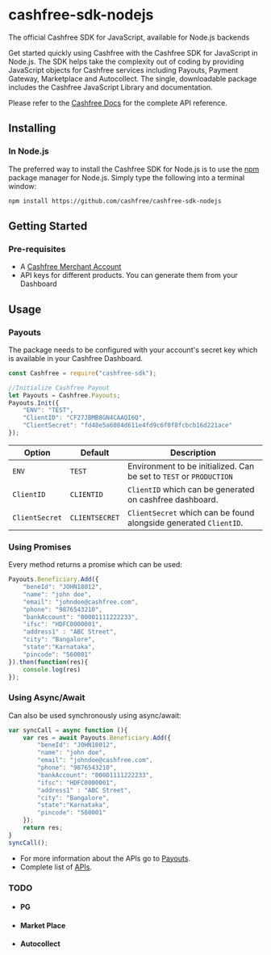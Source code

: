 # cashfree-sdk-nodejs

The official Cashfree SDK for JavaScript, available for Node.js backends

Get started quickly using Cashfree with the Cashfree SDK for JavaScript in Node.js. The SDK helps take the complexity out of coding by providing JavaScript objects for Cashfree services including Payouts, Payment Gateway, Marketplace and Autocollect. The single, downloadable package includes the Cashfree JavaScript Library and documentation.

Please refer to the [Cashfree Docs](https://docs.cashfree.com/docs/)  for the complete API reference.

## Installing
### In Node.js

The preferred way to install the Cashfree SDK for Node.js is to use the [npm](http://npmjs.org) package manager for Node.js. Simply type the following into a terminal window:
```sh
npm install https://github.com/cashfree/cashfree-sdk-nodejs
```

## Getting Started
### Pre-requisites
  - A [Cashfree Merchant Account](https://merchant.cashfree.com/merchant/sign-up)
  - API keys for different products. You can generate them from your Dashboard

## Usage
### Payouts
The package needs to be configured with your account's secret key which is available in your Cashfree Dashboard.
```js
const Cashfree = require("cashfree-sdk");

//Initialize Cashfree Payout
let Payouts = Cashfree.Payouts;
Payouts.Init({
	"ENV": "TEST", 
	"ClientID": "CF27JBMB8GN4CAAQI6Q",
	"ClientSecret": "fd48e5a6084d611e4fd9c6f0f8fcbcb16d221ace"
});
```
| Option              | Default                       | Description                                                                           |
| ------------------- | ----------------------------- | ------------------------------------------------------------------------------------- |
| `ENV`        | `TEST`                        | Environment to be initialized. Can be set to `TEST` or `PRODUCTION` |
| `ClientID` | `CLIENTID`                             | `ClientID` which can be generated on cashfree dashboard.                  |
| `ClientSecret`         | `CLIENTSECRET`                        | `ClientSecret` which can be found alongside generated `ClientID`.                        |

### Using Promises
Every method returns a promise which can be used:
```js
Payouts.Beneficiary.Add({
	"beneId": "JOHN18012", 
	"name": "john doe",
	"email": "johndoe@cashfree.com", 
	"phone": "9876543210", 
	"bankAccount": "00001111222233", 
	"ifsc": "HDFC0000001", 
	"address1" : "ABC Street", 
	"city": "Bangalore", 
	"state":"Karnataka", 
	"pincode": "560001"
}).then(function(res){
	console.log(res)
});
```

### Using Async/Await
Can also be used synchronously using async/await:

```js
var syncCall = async function (){
	var res = await Payouts.Beneficiary.Add({
		"beneId": "JOHN18012", 
		"name": "john doe",
		"email": "johndoe@cashfree.com", 
		"phone": "9876543210", 
		"bankAccount": "00001111222233", 
		"ifsc": "HDFC0000001", 
		"address1" : "ABC Street", 
		"city": "Bangalore", 
		"state":"Karnataka", 
		"pincode": "560001"
	});
	return res;
}
syncCall();
```
- For more information about the APIs go to [Payouts](Payouts).
- Complete list of [APIs](https://docs.cashfree.com/docs/payout/guide/#fetch-beneficiary-id).
### TODO
- #### PG
- #### Market Place
- #### Autocollect
